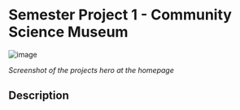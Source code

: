 # Semester Project 1 - Community Science Museum

![image](https://res.cloudinary.com/dhd2paq70/image/upload/v1659102878/CMS_pmbnsc.png)

_Screenshot of the projects hero at the homepage_

## Description

